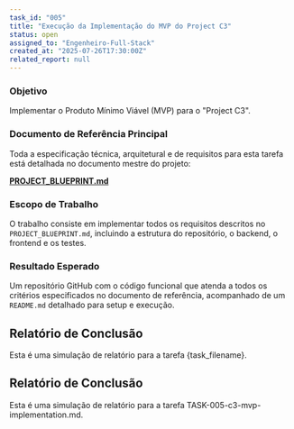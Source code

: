 ```yaml
---
task_id: "005"
title: "Execução da Implementação do MVP do Project C3"
status: open
assigned_to: "Engenheiro-Full-Stack"
created_at: "2025-07-26T17:30:00Z"
related_report: null
---
```


### Objetivo
Implementar o Produto Mínimo Viável (MVP) para o "Project C3".

### Documento de Referência Principal
Toda a especificação técnica, arquitetural e de requisitos para esta tarefa está detalhada no documento mestre do projeto:

**[PROJECT_BLUEPRINT.md](./../../PROJECT_BLUEPRINT.md)**

### Escopo de Trabalho
O trabalho consiste em implementar todos os requisitos descritos no `PROJECT_BLUEPRINT.md`, incluindo a estrutura do repositório, o backend, o frontend e os testes.

### Resultado Esperado
Um repositório GitHub com o código funcional que atenda a todos os critérios especificados no documento de referência, acompanhado de um `README.md` detalhado para setup e execução.



## Relatório de Conclusão

Esta é uma simulação de relatório para a tarefa {task_filename}.

## Relatório de Conclusão

Esta é uma simulação de relatório para a tarefa TASK-005-c3-mvp-implementation.md.